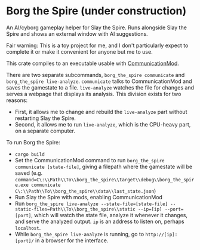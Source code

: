 # Borg the Spire (under construction)

An AI/cyborg gameplay helper for Slay the Spire. Runs alongside Slay the Spire and shows an external window with AI suggestions.

Fair warning: This is a toy project for me, and I don't particularly expect to complete it or make it convenient for anyone but me to use.

This crate compiles to an executable usable with [CommunicationMod](https://github.com/ForgottenArbiter/CommunicationMod).

There are two separate subcommands, `borg_the_spire communicate` and `borg_the_spire live-analyze`. `communicate` talks to CommunicationMod and saves the gamestate to a file. `live-analyze` watches the file for changes and serves a webpage that displays its analysis. This division exists for two reasons:
* First, it allows me to change and rebuild the `live-analyze` part without restarting Slay the Spire.
* Second, it allows me to run `live-analyze`, which is the CPU-heavy part, on a separate computer.

To run Borg the Spire:
* `cargo build`
* Set the CommunicationMod command to run `borg_the_spire communicate [state-file]`, giving a filepath where the gamestate will be saved (e.g. `command=C\:\\Path\\To\\borg_the_spire\\target\\debug\\borg_the_spire.exe communicate C\:\\Path\\To\\borg_the_spire\\data\\last_state.json`)
* Run Slay the Spire with mods, enabling CommunicationMod
* Run `borg_the_spire live-analyze --state-file=[state-file] --static-files=Path\\To\\borg_the_spire\\static --ip=[ip] --port=[port]`, which will watch the state file, analyze it whenever it changes, and serve the analyzed output. `ip` is an address to listen on, perhaps `localhost`.
* While `borg_the_spire live-analyze` is running, go to `http://[ip]:[port]/` in a browser for the interface.